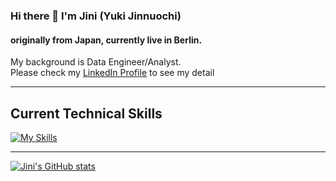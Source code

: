 ### Hi there 👋 I'm Jini (Yuki Jinnuochi)
#### originally from Japan, currently live in Berlin.
My background is Data Engineer/Analyst.<br>
Please check my [LinkedIn Profile](https://www.linkedin.com/in/yuki-jinnouchi/) to see my detail

----

## Current Technical Skills
[![My Skills](https://skillicons.dev/icons?i=c,cpp,py,r,bash,linux,git,github,docker,mysql,aws,gcp,vim,neovim,vscode,ableton,ai,ps&theme=dark&perline=9)](https://skillicons.dev)

----
[![Jini's GitHub stats](https://github-readme-stats.vercel.app/api?username=yuki-jinnouchi)](https://github.com/anuraghazra/github-readme-stats)


<!--
**yuki-jinnouchi/yuki-jinnouchi** is a ✨ _special_ ✨ repository because its `README.md` (this file) appears on your GitHub profile.

Here are some ideas to get you started:

- 🔭 I’m currently working on ...
- 🌱 I’m currently learning ...
- 👯 I’m looking to collaborate on ...
- 🤔 I’m looking for help with ...
- 💬 Ask me about ...
- 📫 How to reach me: ...
- 😄 Pronouns: ...
- ⚡ Fun fact: ...
-->
